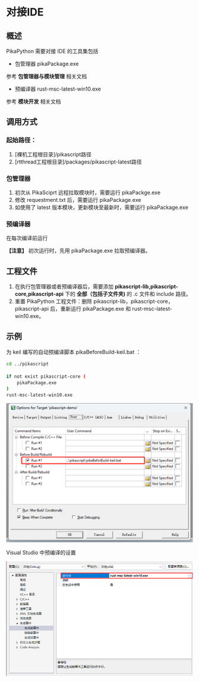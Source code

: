 # 对接IDE
## 概述
PikaPython 需要对接 IDE 的工具集包括

- 包管理器 pikaPackage.exe

参考 **包管理器与模块管理** 相关文档

- 预编译器 rust-msc-latest-win10.exe

参考 **模块开发** 相关文档

## 调用方式

### 起始路径：

   1. [裸机工程根目录]/pikascript路径
   1. [rtthread工程根目录]/packages/pikascript-latest路径

### 包管理器

   1. 初次从 PikaSciprt 远程拉取模块时，需要运行 pikaPackge.exe
   1. 修改 requestment.txt 后，需要运行 pikaPackage.exe
   1. 如使用了 latest 版本模块，更新模块至最新时，需要运行 pikaPackage.exe

### 预编译器

在每次编译前运行

**【注意】** 初次运行时，先用 pikaPackage.exe 拉取预编译器。

## 工程文件

   1. 在执行包管理器或者预编译器后，需要添加 **pikascript-lib,pikascript-core,pikascript-api** 下的 **全部（包括子文件夹)** 的 .c 文件和 include 路径。
   1. 重置 PikaPython 工程文件：删除 pikascript-lib，pikascript-core，pikascript-api 后，重新运行 pikaPackage.exe 和 rust-msc-latest-win10.exe。

## 示例

为 keil 编写的自动预编译脚本 pikaBeforeBuild-keil.bat ：

```bash
cd ../pikascript

if not exist pikascript-core (
    pikaPackage.exe
)
rust-msc-latest-win10.exe
```

![](assets/177667714-858d644b-aa13-4104-be29-560de61c2948.png)

Visual Studio 中预编译的设置

![](assets/172519804-67b32285-1d3c-4ff6-a90b-191f23a04592.png)

